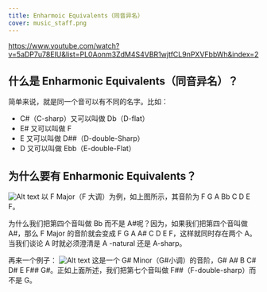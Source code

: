 ```yaml
---
title: Enharmoic Equivalents（同音异名）
cover: music_staff.png
---
```


https://www.youtube.com/watch?v=5aDP7u78EIU&list=PL0Aonm3ZdM4S4VBR1wjtfCL9nPXVFbbWh&index=2

## 什么是 Enharmonic Equivalents（同音异名）？

简单来说，就是同一个音可以有不同的名字。比如：

- C#（C-sharp）又可以叫做 Db（D-flat）
- E# 又可以叫做 F
- E 又可以叫做 D##（D-double-Sharp）
- D 又可以叫做 Ebb（E-double-Flat）

## 为什么要有 Enharmonic Equivalents？

![Alt text](image.png)
以 F Major（F 大调）为例，如上图所示，其音阶为 F G A Bb C D E F。

为什么我们把第四个音叫做 Bb 而不是 A#呢？因为，如果我们把第四个音叫做 A#，那么 F Major 的音阶就会变成 F G A A# C D E F，这样就同时存在两个 A。当我们谈论 A 时就必须澄清是 A -natural 还是 A-sharp。

再来一个例子：
![Alt text](image-1.png)
这是一个 G# Minor（G#小调）的音阶，G# A# B C# D# E F## G#。正如上面所述，我们把第七个音叫做 F##（F-double-sharp）而不是 G。
